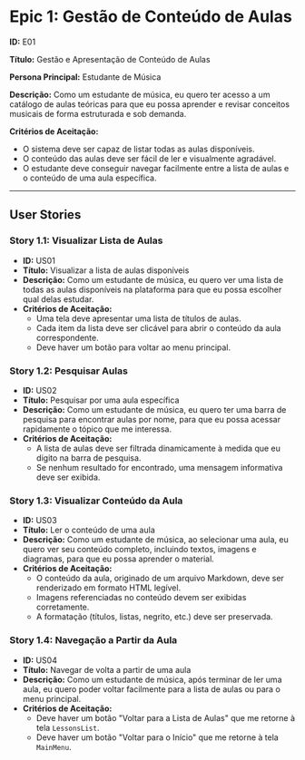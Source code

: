 # Epic 1: Gestão de Conteúdo de Aulas

**ID:** E01

**Título:** Gestão e Apresentação de Conteúdo de Aulas

**Persona Principal:** Estudante de Música

**Descrição:** Como um estudante de música, eu quero ter acesso a um catálogo de aulas teóricas para que eu possa aprender e revisar conceitos musicais de forma estruturada e sob demanda.

**Critérios de Aceitação:**
- O sistema deve ser capaz de listar todas as aulas disponíveis.
- O conteúdo das aulas deve ser fácil de ler e visualmente agradável.
- O estudante deve conseguir navegar facilmente entre a lista de aulas e o conteúdo de uma aula específica.

---

## User Stories

### Story 1.1: Visualizar Lista de Aulas

- **ID:** US01
- **Título:** Visualizar a lista de aulas disponíveis
- **Descrição:** Como um estudante de música, eu quero ver uma lista de todas as aulas disponíveis na plataforma para que eu possa escolher qual delas estudar.
- **Critérios de Aceitação:**
    - Uma tela deve apresentar uma lista de títulos de aulas.
    - Cada item da lista deve ser clicável para abrir o conteúdo da aula correspondente.
    - Deve haver um botão para voltar ao menu principal.

### Story 1.2: Pesquisar Aulas

- **ID:** US02
- **Título:** Pesquisar por uma aula específica
- **Descrição:** Como um estudante de música, eu quero ter uma barra de pesquisa para encontrar aulas por nome, para que eu possa acessar rapidamente o tópico que me interessa.
- **Critérios de Aceitação:**
    - A lista de aulas deve ser filtrada dinamicamente à medida que eu digito na barra de pesquisa.
    - Se nenhum resultado for encontrado, uma mensagem informativa deve ser exibida.

### Story 1.3: Visualizar Conteúdo da Aula

- **ID:** US03
- **Título:** Ler o conteúdo de uma aula
- **Descrição:** Como um estudante de música, ao selecionar uma aula, eu quero ver seu conteúdo completo, incluindo textos, imagens e diagramas, para que eu possa aprender o material.
- **Critérios de Aceitação:**
    - O conteúdo da aula, originado de um arquivo Markdown, deve ser renderizado em formato HTML legível.
    - Imagens referenciadas no conteúdo devem ser exibidas corretamente.
    - A formatação (títulos, listas, negrito, etc.) deve ser preservada.

### Story 1.4: Navegação a Partir da Aula

- **ID:** US04
- **Título:** Navegar de volta a partir de uma aula
- **Descrição:** Como um estudante de música, após terminar de ler uma aula, eu quero poder voltar facilmente para a lista de aulas ou para o menu principal.
- **Critérios de Aceitação:**
    - Deve haver um botão "Voltar para a Lista de Aulas" que me retorne à tela `LessonsList`.
    - Deve haver um botão "Voltar para o Início" que me retorne à tela `MainMenu`.
